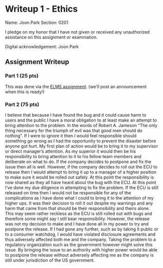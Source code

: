 # Writeup 1 - Ethics

Name: Joon Park
Section: 0201

I pledge on my honor that I have not given or received any unauthorized assistance on this assignment or examniation.

Digital acknowledgement: Joon Park

## Assignment Writeup

### Part 1 (25 pts)

This was done via the [ELMS assignment](). (we'll post an announcement when this is ready!)

### Part 2 (75 pts)

I believe that because I have found the bug and it could cause harm to users and the public I have a moral obligation to at least make an attempt to bring attention to the problem. In the words of Robert A. Jameson “The only thing necessary for the triumph of evil was that good men should do nothing”. If I were to ignore it then I would feel responsible should something go wrong as I had the opportunity to prevent the disaster before anyone got hurt. My first plan of action would be to bring it to my supervisor or direct manager’s attention. As my superior it would then be his responsibility to bring attention to it to his fellow team members and deliberate on what to do. If the company decides to postpone and fix the issue then all is well. However, if the company decides to roll out the ECU to release then I would attempt to bring it up to a manager of a higher position to make sure it would be rolled out safely. At this point the responsibility is now shared as they all have heard about the bug with the ECU. At this point I’ve done my due diligence in attempting to fix the problem. If the ECU is still released on time then I would not be responsible for any of the complications as I have done what I could to bring it to the attention of my higher ups. It was their decision to roll it out despite my warnings and any harm that came from that should be their responsibility and theirs alone. This may seem rather reckless as the ECU is still rolled out with bugs and therefore some might say I still bear responsibility. However, the release was not my decision to make and I have done all in my power to try and postpone the release. If I had gone any further, such as by taking it public or to a consumer watchdog, I would have violated disclosure agreements and thus adversely affected both me and the company. Taking the problem to a regulatory organization such as the government however might solve this issue. By bringing the issue to an authority with higher power would be able to postpone the release without adversely affecting me as the company is still under jurisdiction of the US government.
